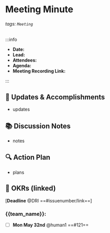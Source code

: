 Meeting Minute
===
###### tags: `Meeting`

:::info
- **Date:** 
- **Lead:** 
- **Attendees:** 
- **Agenda:**
- **Meeting Recording Link:**

:::

:dart: Updates & Accomplishments
---
<!-- Identify tasks that can help us raise conversion rate -->
- updates

:books: Discussion Notes
---
- notes

:mag: Action Plan
---
<!-- New initiatives and projects we want to start improving -->
- plans

:calendar: OKRs (linked)
--
[**Deadline** @DRI ==#issuenumber/link==]

### {{team_name}}:
- [ ] **Mon May 32nd** @human1 ==#121==
